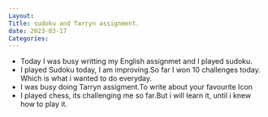 ```yaml
---
Layout:
Title: sudoku and Tarryn assignment. 
date: 2023-03-17
Categories:
---
```


- Today I was busy writting my English assignmet and I played sudoku.
- I played Sudoku today, I am improving.So far I won 10 challenges today. Which is what i wanted to do everyday.
- I was busy doing  Tarryn assigment.To write about your favourite Icon 
- I played chess, its challenging me so far.But i will learn it, until i knew how to play it.


